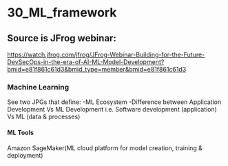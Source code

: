 # 30_ML_framework

## Source is JFrog webinar: 
https://watch.jfrog.com/jfrog/JFrog-Webinar-Building-for-the-Future-DevSecOps-in-the-era-of-AI-ML-Model-Development?bmid=e81f861c61d3&bmid_type=member&bmid=e81f861c61d3

### Machine Learning
See two JPGs that define:
-ML Ecosystem
-Difference between Application Development Vs ML Development
i.e. Software development (application) Vs ML (data & processes)

#### ML Tools
Amazon SageMaker(ML cloud platform for model creation, training & deployment)
